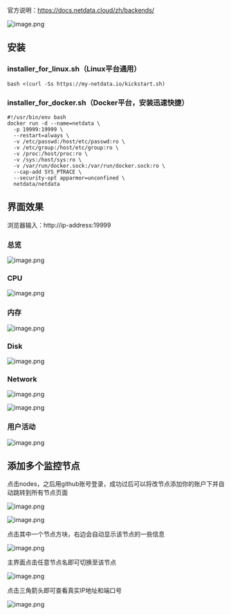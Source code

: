官方说明：https://docs.netdata.cloud/zh/backends/

![image.png](1.png)

## 安装
### installer_for_linux.sh（Linux平台通用）

```
bash <(curl -Ss https://my-netdata.io/kickstart.sh)
```
### installer_for_docker.sh（Docker平台，安装迅速快捷）

```
#!/usr/bin/env bash 
docker run -d --name=netdata \
  -p 19999:19999 \
  --restart=always \
  -v /etc/passwd:/host/etc/passwd:ro \
  -v /etc/group:/host/etc/group:ro \
  -v /proc:/host/proc:ro \
  -v /sys:/host/sys:ro \
  -v /var/run/docker.sock:/var/run/docker.sock:ro \
  --cap-add SYS_PTRACE \
  --security-opt apparmor=unconfined \
  netdata/netdata
 ```

## 界面效果

浏览器输入：http://ip-address:19999

### 总览
![image.png](2.png)

### CPU
![image.png](3.png)

### 内存
![image.png](4.png)

### Disk
![image.png](5.png)

### Network
![image.png](6.png)

![image.png](7.png)


### 用户活动
![image.png](8.png)


## 添加多个监控节点
点击nodes，之后用github账号登录，成功过后可以将改节点添加你的账户下并自动跳转到所有节点页面

![image.png](9.png)

![image.png](10.png)

点击其中一个节点方块，右边会自动显示该节点的一些信息

![image.png](11.png)

主界面点击任意节点名即可切换至该节点

![image.png](12.png)

点击三角箭头即可查看真实IP地址和端口号

![image.png](13.png)


